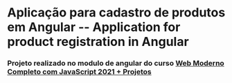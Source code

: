 # Aplicação para cadastro de produtos em Angular -- Application for product registration in Angular

### Projeto realizado no modulo de angular do curso [Web Moderno Completo com JavaScript 2021 + Projetos](https://www.udemy.com/course/curso-web/)
